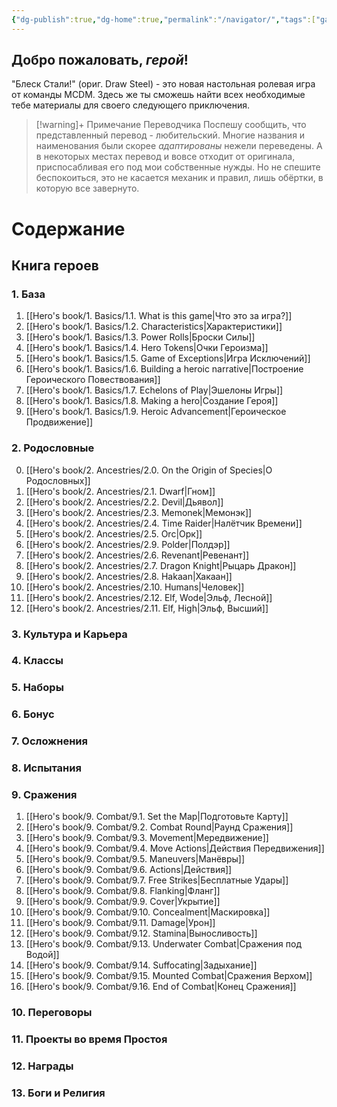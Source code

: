 ```yaml
---
{"dg-publish":true,"dg-home":true,"permalink":"/navigator/","tags":["gardenEntry"],"dgPassFrontmatter":true}
---
```


## Добро пожаловать, *герой*!

"Блеск Стали!" (ориг. Draw Steel) - это новая настольная ролевая игра от команды MCDM. Здесь же ты сможешь найти всех необходимые тебе материалы для своего следующего приключения.

> [!warning]+ Примечание Переводчика
> Поспешу сообщить, что представленный перевод - любительский. Многие названия и наименования были скорее *адаптированы* нежели переведены. А в некоторых местах перевод и вовсе отходит от оригинала, приспосабливая его под мои собственные нужды.
> Но не спешите беспокоиться, это не касается механик и правил, лишь обёртки, в которую все завернуто.

# Содержание

## Книга героев
### 1. База
1. [[Hero's book/1. Basics/1.1. What is this game\|Что это за игра?]]
2. [[Hero's book/1. Basics/1.2. Characteristics\|Характеристики]]
3. [[Hero's book/1. Basics/1.3. Power Rolls\|Броски Силы]]
4. [[Hero's book/1. Basics/1.4. Hero Tokens\|Очки Героизма]]
5. [[Hero's book/1. Basics/1.5. Game of Exceptions\|Игра Исключений]]
6. [[Hero's book/1. Basics/1.6. Building a heroic narrative\|Построение Героического Повествования]]
7. [[Hero's book/1. Basics/1.7. Echelons of Play\|Эшелоны Игры]]
8. [[Hero's book/1. Basics/1.8. Making a hero\|Создание Героя]]
9. [[Hero's book/1. Basics/1.9. Heroic Advancement\|Героическое Продвижение]]
### 2. Родословные 
0. [[Hero's book/2. Ancestries/2.0. On the Origin of Species\|О Родословных]]
1. [[Hero's book/2. Ancestries/2.1. Dwarf\|Гном]]
2. [[Hero's book/2. Ancestries/2.2. Devil\|Дьявол]]
3. [[Hero's book/2. Ancestries/2.3. Memonek\|Мемонэк]]
4. [[Hero's book/2. Ancestries/2.4. Time Raider\|Налётчик Времени]]
5. [[Hero's book/2. Ancestries/2.5. Orc\|Орк]]
6. [[Hero's book/2. Ancestries/2.9. Polder\|Полдэр]]
7. [[Hero's book/2. Ancestries/2.6. Revenant\|Ревенант]]
8. [[Hero's book/2. Ancestries/2.7. Dragon Knight\|Рыцарь Дракон]]
9. [[Hero's book/2. Ancestries/2.8. Hakaan\|Хакаан]]
10. [[Hero's book/2. Ancestries/2.10. Humans\|Человек]]
11. [[Hero's book/2. Ancestries/2.12. Elf, Wode\|Эльф, Лесной]]
12. [[Hero's book/2. Ancestries/2.11. Elf, High\|Эльф, Высший]]

### 3. Культура и Карьера
### 4. Классы
### 5. Наборы
### 6. Бонус
### 7. Осложнения
### 8. Испытания
### 9. Сражения
1. [[Hero's book/9. Combat/9.1. Set the Map\|Подготовьте Карту]]
2. [[Hero's book/9. Combat/9.2. Combat Round\|Раунд Сражения]]
3. [[Hero's book/9. Combat/9.3. Movement\|Мередвижение]]
4. [[Hero's book/9. Combat/9.4. Move Actions\|Действия Передвижения]]
5. [[Hero's book/9. Combat/9.5. Maneuvers\|Манёвры]]
6. [[Hero's book/9. Combat/9.6. Actions\|Действия]]
7. [[Hero's book/9. Combat/9.7. Free Strikes\|Бесплатные Удары]]
8. [[Hero's book/9. Combat/9.8. Flanking\|Фланг]]
9. [[Hero's book/9. Combat/9.9. Cover\|Укрытие]]
10. [[Hero's book/9. Combat/9.10. Concealment\|Маскировка]]
11. [[Hero's book/9. Combat/9.11. Damage\|Урон]]
12. [[Hero's book/9. Combat/9.12. Stamina\|Выносливость]]
13. [[Hero's book/9. Combat/9.13. Underwater Combat\|Сражения под Водой]]
14. [[Hero's book/9. Combat/9.14. Suffocating\|Задыхание]]
15. [[Hero's book/9. Combat/9.15. Mounted Combat\|Сражения Верхом]]
16. [[Hero's book/9. Combat/9.16. End of Combat\|Конец Сражения]]

### 10. Переговоры
### 11. Проекты во время Простоя
### 12. Награды
### 13. Боги и Религия